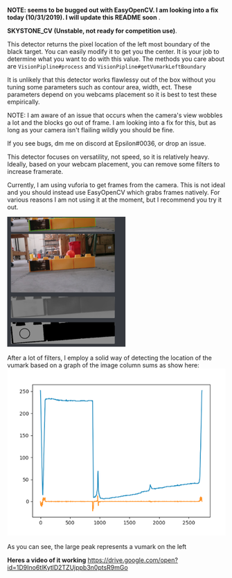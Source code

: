 
**NOTE: seems to be bugged out with EasyOpenCV. I am looking into a fix today (10/31/2019). I will update this README soon**  .

**SKYSTONE_CV (Unstable, not ready for competition use)**. 

This detector returns the pixel location of the left most boundary of the black target. 
You can easily modify it to get you the center. 
It is your job to determine what you want to do with this value.
The methods you care about are 
`VisionPipline#process` and `VisionPipline#getVumarkLeftBoundary`

It is unlikely that this detector works flawlessy out of the box without you tuning some parameters such as contour area, width, ect. These parameters depend on you webcams placement so it is best to test these empirically. 

NOTE:
I am aware of an issue that occurs when the camera's view wobbles a lot and the blocks go out of frame. 
I am looking into a fix for this, but as long as your camera isn't flailing wildly you should be fine. 

If you see bugs, dm me on discord at Epsilon#0036, or drop an issue.

This detector focuses on versatility, not speed, so it is relatively heavy. Ideally, based on your webcam placement, you can remove some filters to increase framerate. 

Currently, I am using vuforia to get frames from the camera. This is not ideal and you should instead use EasyOpenCV which grabs frames natively. For various reasons I am not using it at the moment, but I recommend you try it out. 

![img](pic.png)

After a lot of filters, I employ a solid way of detecting the location of the vumark based on a graph of the image column sums as show here:
![img](graph.png)

As you can see, the large peak represents a vumark on the left

**Heres a video of it working**
https://drive.google.com/open?id=1D9Ino6tlKytlD2TZUjppb3n0ptsR9mGo
